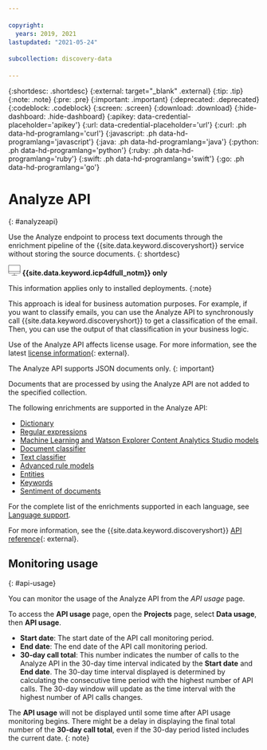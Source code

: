 ```yaml
---

copyright:
  years: 2019, 2021
lastupdated: "2021-05-24"

subcollection: discovery-data

---
```


{:shortdesc: .shortdesc}
{:external: target="_blank" .external}
{:tip: .tip}
{:note: .note}
{:pre: .pre}
{:important: .important}
{:deprecated: .deprecated}
{:codeblock: .codeblock}
{:screen: .screen}
{:download: .download}
{:hide-dashboard: .hide-dashboard}
{:apikey: data-credential-placeholder='apikey'} 
{:url: data-credential-placeholder='url'}
{:curl: .ph data-hd-programlang='curl'}
{:javascript: .ph data-hd-programlang='javascript'}
{:java: .ph data-hd-programlang='java'}
{:python: .ph data-hd-programlang='python'}
{:ruby: .ph data-hd-programlang='ruby'}
{:swift: .ph data-hd-programlang='swift'}
{:go: .ph data-hd-programlang='go'}

# Analyze API
{: #analyzeapi}

Use the Analyze endpoint to process text documents through the enrichment pipeline of the {{site.data.keyword.discoveryshort}} service without storing the source documents.
{: shortdesc}

![Cloud Pak for Data only](images/desktop.png) **{{site.data.keyword.icp4dfull_notm}} only**

This information applies only to installed deployments.
{:note}

This approach is ideal for business automation purposes. For example, if you want to classify emails, you can use the Analyze API to synchronously call {{site.data.keyword.discoveryshort}} to get a classification of the email. Then, you can use the output of that classification in your business logic.

Use of the Analyze API affects license usage. For more information, see the latest [license information](http://www.ibm.com/software/sla/sladb.nsf/searchlis/?searchview&searchorder=4&searchmax=0&query=(watson+discovery)){: external}.

The Analyze API supports JSON documents only.
{: important}

Documents that are processed by using the Analyze API are not added to the specified collection.

The following enrichments are supported in the Analyze API:

  -  [Dictionary](/docs/discovery-data?topic=discovery-data-domain#dictionary)
  -  [Regular expressions](/docs/discovery-data?topic=discovery-data-domain#regex)
  -  [Machine Learning and Watson Explorer Content Analytics Studio models](/docs/discovery-data?topic=discovery-data-domain#machinelearning)
  -  [Document classifier](/docs/discovery-data?topic=discovery-data-contentminerapp#create-doc-classifier)
  -  [Text classifier](/docs/discovery-data?topic=discovery-data-domain#classifier)
  -  [Advanced rule models](/docs/discovery-data?topic=discovery-data-domain#advanced-rules)
  -  [Entities](/docs/discovery-data?topic=discovery-data-nlu#nlu-entities)
  -  [Keywords](/docs/discovery-data?topic=discovery-data-nlu#nlu-keywords)
  -  [Sentiment of documents](/docs/discovery-data?topic=discovery-data-nlu#nlu-sentiment)

For the complete list of the enrichments supported in each language, see [Language support](/docs/discovery-data?topic=discovery-data-language-support).

For more information, see the {{site.data.keyword.discoveryshort}} [API reference](https://{DomainName}/apidocs/discovery-data#analyzedocument){: external}.

## Monitoring usage
{: #api-usage}

You can monitor the usage of the Analyze API from the *API usage* page.

To access the **API usage** page, open the **Projects** page, select **Data usage**, then **API usage**.

-  **Start date**: The start date of the API call monitoring period.
-  **End date**: The end date of the API call monitoring period.
-  **30-day call total**: This number indicates the number of calls to the Analyze API in the 30-day time interval indicated by the **Start date** and **End date**. The 30-day time interval displayed is determined by calculating the consecutive time period with the highest number of API calls. The 30-day window will update as the time interval with the highest number of API calls changes. 

The **API usage** will not be displayed until some time after API usage monitoring begins. There might be a delay in displaying the final total number of the **30-day call total**, even if the 30-day period listed includes the current date.
{: note}
